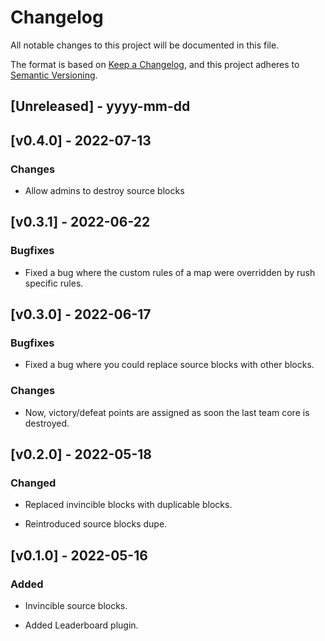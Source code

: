 # Changelog
 
All notable changes to this project will be documented in this file.

The format is based on [Keep a Changelog](http://keepachangelog.com/),
and this project adheres to [Semantic Versioning](http://semver.org/).

## [Unreleased] - yyyy-mm-dd


## [v0.4.0] - 2022-07-13

### Changes

- Allow admins to destroy source blocks


## [v0.3.1] - 2022-06-22

### Bugfixes

- Fixed a bug where the custom rules of a map were overridden by rush specific rules.


## [v0.3.0] - 2022-06-17

### Bugfixes

- Fixed a bug where you could replace source blocks with other blocks.

### Changes

- Now, victory/defeat points are assigned as soon the last team core is destroyed.


## [v0.2.0] - 2022-05-18

### Changed

- Replaced invincible blocks with duplicable blocks.

- Reintroduced source blocks dupe.


## [v0.1.0] - 2022-05-16

### Added

- Invincible source blocks.

- Added Leaderboard plugin.

